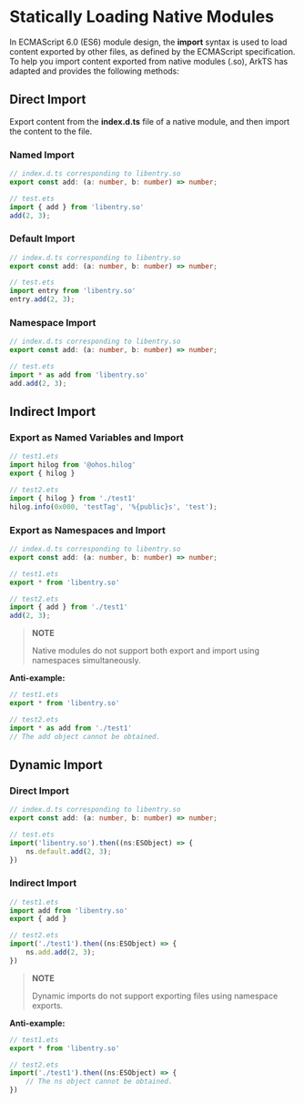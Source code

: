 # Statically Loading Native Modules

In ECMAScript 6.0 (ES6) module design, the **import** syntax is used to load content exported by other files, as defined by the ECMAScript specification. To help you import content exported from native modules (.so), ArkTS has adapted and provides the following methods:

## Direct Import
Export content from the **index.d.ts** file of a native module, and then import the content to the file.

### Named Import
```ts
// index.d.ts corresponding to libentry.so
export const add: (a: number, b: number) => number;
```
```ts
// test.ets
import { add } from 'libentry.so'
add(2, 3);
```

### Default Import
```ts
// index.d.ts corresponding to libentry.so
export const add: (a: number, b: number) => number;
```
```ts
// test.ets
import entry from 'libentry.so'
entry.add(2, 3);
```

### Namespace Import
```ts
// index.d.ts corresponding to libentry.so
export const add: (a: number, b: number) => number;
```
```ts
// test.ets
import * as add from 'libentry.so'
add.add(2, 3);
```

## Indirect Import

### Export as Named Variables and Import
```ts
// test1.ets
import hilog from '@ohos.hilog'
export { hilog }
```
```ts
// test2.ets
import { hilog } from './test1'
hilog.info(0x000, 'testTag', '%{public}s', 'test');
```

### Export as Namespaces and Import
```ts
// index.d.ts corresponding to libentry.so
export const add: (a: number, b: number) => number;
```
```ts
// test1.ets
export * from 'libentry.so'
```
```ts
// test2.ets
import { add } from './test1'
add(2, 3);
```
> **NOTE**
> 
> Native modules do not support both export and import using namespaces simultaneously.

**Anti-example:**
```ts
// test1.ets
export * from 'libentry.so'
```
```ts
// test2.ets
import * as add from './test1'
// The add object cannot be obtained.
```

## Dynamic Import

### Direct Import
```ts
// index.d.ts corresponding to libentry.so
export const add: (a: number, b: number) => number;
```
```ts
// test.ets
import('libentry.so').then((ns:ESObject) => {
    ns.default.add(2, 3);
})
```
### Indirect Import
```ts
// test1.ets
import add from 'libentry.so'
export { add }

// test2.ets
import('./test1').then((ns:ESObject) => {
    ns.add.add(2, 3);
})
```

> **NOTE**
> 
> Dynamic imports do not support exporting files using namespace exports.

**Anti-example:**
```ts
// test1.ets
export * from 'libentry.so'
```
```ts
// test2.ets
import('./test1').then((ns:ESObject) => {
    // The ns object cannot be obtained.
})
```
